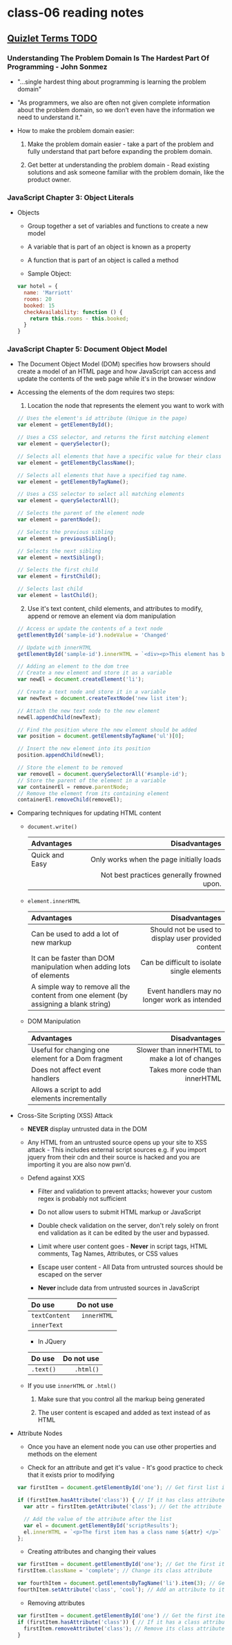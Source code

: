 # class-06 reading notes

## [Quizlet Terms TODO](https://quizlet.com/)

### Understanding The Problem Domain Is The Hardest Part Of Programming - John Sonmez

* "...single hardest thing about programming is learning the problem domain"

* "As programmers, we also are often not given complete information about the problem domain, so we don’t even have the information we need to understand it."

* How to make the problem domain easier:

  1. Make the problem domain easier - take a part of the problem and fully understand that part before expanding the problem domain.

  2. Get better at understanding the problem domain - Read existing solutions and ask someone familiar with the problem domain, like the product owner.

### JavaScript Chapter 3: Object Literals

* Objects

  * Group together a set of variables and functions to create a new model

  * A variable that is part of an object is known as a property

  * A function that is part of an object is called a method

  * Sample Object:

  ```JavaScript
  var hotel = {
    name: 'Marriott'
    rooms: 20
    booked: 15
    checkAvailability: function () {
      return this.rooms - this.booked;
    }
  }
  ```

### JavaScript Chapter 5: Document Object Model

* The Document Object Model (DOM) specifies how browsers should create a model of an HTML page and how JavaScript can access and update the contents of the web page while it's in the browser window

* Accessing the elements of the dom requires two steps:

  1. Location the node that represents the element you want to work with

    ```javascript
    // Uses the element's id attribute (Unique in the page)
    var element = getElementById();
    ```

    ```javascript
    // Uses a CSS selector, and returns the first matching element
    var element = querySelector();
    ```

    ```javascript
    // Selects all elements that have a specific value for their class name
    var element = getElementByClassName();
    ```

    ```javascript
    // Selects all elements that have a specified tag name.
    var element = getElementByTagName();
    ```

    ```javascript
    // Uses a CSS selector to select all matching elements
    var element = querySelectorAll();
    ```

    ```javascript
    // Selects the parent of the element node
    var element = parentNode();
    ```

    ```javascript
    // Selects the previous sibling
    var element = previousSibling();
    ```

    ```javascript
    // Selects the next sibling
    var element = nextSibling();
    ```

    ```javascript
    // Selects the first child
    var element = firstChild();
    ```

    ```javascript
    // Selects last child
    var element = lastChild();
    ```

  2. Use it's text content, child elements, and attributes to modify, append or remove an element via dom manipulation

    ```javascript
    // Access or update the contents of a text node
    getElementById('sample-id').nodeValue = 'Changed'
    ```

    ```javascript
    // Update with innerHTML
    getElementById('sample-id').innerHTML = `<div><p>This element has been changed</p></div>`
    ```

    ```javascript
    // Adding an element to the dom tree
    // Create a new element and store it as a variable
    var newEl = document.createElement('li');

    // Create a text node and store it in a variable
    var newText = document.createTextNode('new list item');

    // Attach the new text node to the new element
    newEl.appendChild(newText);

    // Find the position where the new element should be added
    var position = document.getElementsByTagName('ul')[0];

    // Insert the new element into its position
    position.appendChild(newEl);
    ```

    ```javascript
    // Store the element to be removed
    var removeEl = document.querySelectorAll('#sample-id');
    // Store the parent of the element in a variable
    var containerEl = remove.parentNode;
    // Remove the element from its containing element
    containerEl.removeChild(removeEl);
    ```

* Comparing techniques for updating HTML content

  * `document.write()`

    | Advantages | Disadvantages |
    | :---- | ----: |
    | Quick and Easy | Only works when the page initially loads |
    | | Not best practices generally frowned upon. |

  * `element.innerHTML`

    | Advantages | Disadvantages |
    | :---- | ----: |
    | Can be used to add a lot of new markup | Should not be used to display user provided content |
    | It can be faster than DOM manipulation when adding lots of elements | Can be difficult to isolate single elements |
    | A simple way to remove all the content from one element (by assigning a blank string) | Event handlers may no longer work as intended |

  * DOM Manipulation

    | Advantages | Disadvantages |
    | :---- | ----: |
    | Useful for changing one element for a Dom fragment | Slower than innerHTML to make a lot of changes |
    | Does not affect event handlers | Takes more code than innerHTML |
    | Allows a script to add elements incrementally | |

* Cross-Site Scripting (XSS) Attack

  * <b>NEVER</b> display untrusted data in the DOM

  * Any HTML from an untrusted source opens up your site to XSS attack - This includes external script sources e.g. if you import jquery from their cdn and their source is hacked and you are importing it you are also now pwn'd.

  * Defend against XXS

    * Filter and validation to prevent attacks; however your custom regex is probably not sufficient

    * Do not allow users to submit HTML markup or JavaScript

    * Double check validation on the server, don't rely solely on front end validation as it can be edited by the user and bypassed.

    * Limit where user content goes - <b>Never</b> in script tags, HTML comments, Tag Names, Attributes, or CSS values

    * Escape user content - All Data from untrusted sources should be escaped on the server

    * <b>Never </b> include data from untrusted sources in JavaScript

    | Do use | Do not use |
    | :---- | ----: |
    | `textContent` | `innerHTML` |
    | `innerText` | |

    * In JQuery

    | Do use | Do not use |
    | :---- | ----: |
    | `.text()` | `.html()` |

  * If you use `innerHTML` or `.html()`

    1. Make sure that you control all the markup being generated

    2. The user content is escaped and added as text instead of as HTML

* Attribute Nodes
  
  * Once you have an element node you can use other properties and methods on the element

  * Check for an attribute and get it's value - It's good practice to check that it exists prior to modifying

  ```javascript
  var firstItem = document.getElementById('one'); // Get first list item

  if (firstItem.hasAttribute('class')) { // If it has class attribute
    var attr = firstItem.getAttribute('class'); // Get the attribute

    // Add the value of the attribute after the list
    var el = document.getElementById('scriptResults');
    el.innerHTML = `<p>The first item has a class name ${attr} </p>`
  };
  ```

  * Creating attributes and changing their values

  ```javascript
  var firstItem = document.getElementById('one'); // Get the first item
  firstItem.className = 'complete'; // Change its class attribute

  var fourthItem = document.getElementsByTagName('li').item(3); // Get the fourth item
  fourthItem.setAttribute('class', 'cool'); // Add an attribute to it
  ```

  * Removing attributes

  ```javascript
  var firstItem = document.getElementById('one') // Get the first item
  if (firstItem.hasAttribute('class')) { // If it has a class attribute
    firstItem.removeAttribute('class'); // Remove its class attribute
  }
  ```
